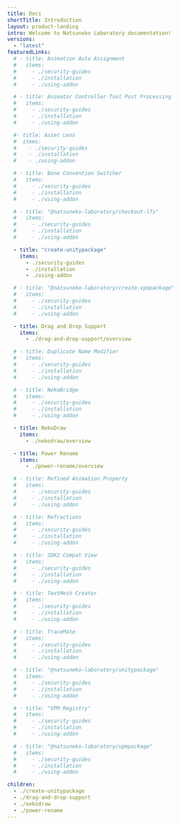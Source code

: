 ```yaml
---
title: Docs
shortTitle: Introduction
layout: product-landing
intro: Welcome to Natsuneko Laboratory documentation!
versions:
  - "latest"
featuredLinks:
  # - title: Animation Auto Assignment
  #   items:
  #     - ./security-guides
  #     - ./installation
  #     - ./using-addon

  # - title: Animator Controller Tool Post Processing
  #   items:
  #     - ./security-guides
  #     - ./installation
  #     - ./using-addon

  #- title: Asset Lens
  #  items:
  #    - ./security-guides
  #    - ./installation
  #    - ./using-addon

  # - title: Bone Convention Switcher
  #   items:
  #     - ./security-guides
  #     - ./installation
  #     - ./using-addon

  # - title: "@natsuneko-laboratory/checkout-lfs"
  #   items:
  #     - ./security-guides
  #     - ./installation
  #     - ./using-addon

  - title: "create-unitypackage"
    items:
      - ./security-guides
      - ./installation
      - ./using-addon

  # - title: "@natsuneko-laboratory/create-vpmpackage"
  #   items:
  #     - ./security-guides
  #     - ./installation
  #     - ./using-addon

  - title: Drag and Drop Support
    items:
      - ./drag-and-drop-support/overview

  # - title: Duplicate Name Modifier
  #   items:
  #     - ./security-guides
  #     - ./installation
  #     - ./using-addon

  # - title: NekoBridge
  #   items:
  #     - ./security-guides
  #     - ./installation
  #     - ./using-addon

  - title: NekoDraw
    items:
      - ./nekodraw/overview

  - title: Power Rename
    items:
      - ./power-rename/overview

  # - title: Refined Animation Property
  #   items:
  #     - ./security-guides
  #     - ./installation
  #     - ./using-addon

  # - title: Refractions
  #   items:
  #     - ./security-guides
  #     - ./installation
  #     - ./using-addon

  # - title: SDK2 Compat View
  #   items:
  #     - ./security-guides
  #     - ./installation
  #     - ./using-addon

  # - title: TextMesh Creator
  #   items:
  #     - ./security-guides
  #     - ./installation
  #     - ./using-addon

  # - title: TraceMate
  #   items:
  #     - ./security-guides
  #     - ./installation
  #     - ./using-addon

  # - title: "@natsuneko-laboratory/unitypackage"
  #   items:
  #     - ./security-guides
  #     - ./installation
  #     - ./using-addon

  # - title: "VPM Registry"
  #   items:
  #     - ./security-guides
  #     - ./installation
  #     - ./using-addon

  # - title: "@natsuneko-laboratory/vpmpackage"
  #   items:
  #     - ./security-guides
  #     - ./installation
  #     - ./using-addon

children:
  - ./create-unitypackage
  - ./drag-and-drop-support
  - ./nekodraw
  - ./power-rename
---
```

